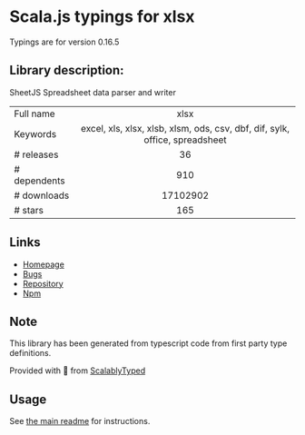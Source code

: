 
# Scala.js typings for xlsx

Typings are for version 0.16.5

## Library description:
SheetJS Spreadsheet data parser and writer

|                    |                 |
| ------------------ | :-------------: |
| Full name          | xlsx |
| Keywords           | excel, xls, xlsx, xlsb, xlsm, ods, csv, dbf, dif, sylk, office, spreadsheet |
| # releases         | 36 |
| # dependents       | 910 |
| # downloads        | 17102902 |
| # stars            | 165 |

## Links
- [Homepage](http://sheetjs.com/opensource)
- [Bugs](https://github.com/SheetJS/js-xlsx/issues)
- [Repository](https://github.com/SheetJS/js-xlsx)
- [Npm](https://www.npmjs.com/package/xlsx)
    


## Note
This library has been generated from typescript code from first party type definitions.

Provided with :purple_heart: from [ScalablyTyped](https://github.com/oyvindberg/ScalablyTyped)

## Usage
See [the main readme](../../readme.md) for instructions.


